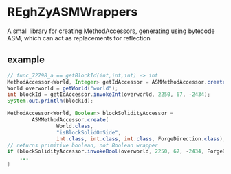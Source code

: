 # REghZyASMWrappers
A small library for creating MethodAccessors, generating using bytecode ASM, which can act as replacements for reflection

## example
```java
// func_72798_a == getBlockId(int,int,int) -> int
MethodAccessor<World, Integer> getIdAccessor = ASMMethodAccessor.create(World.class, "func_72798_a", int.class, int.class, int.class);
World overworld = getWorld("world");
int blockId = getIdAccessor.invokeInt(overworld, 2250, 67, -2434);
System.out.println(blockId);

MethodAccessor<World, Boolean> blockSolidityAccessor = 
        ASMMethodAccessor.create(
                World.class, 
                "isBlockSolidOnSide", 
                int.class, int.class, int.class, ForgeDirection.class);
// returns primitive boolean, not Boolean wrapper
if (blockSolidityAccessor.invokeBool(overworld, 2250, 67, -2434, ForgeDirection.DOWN)) {
    ...
}
```
